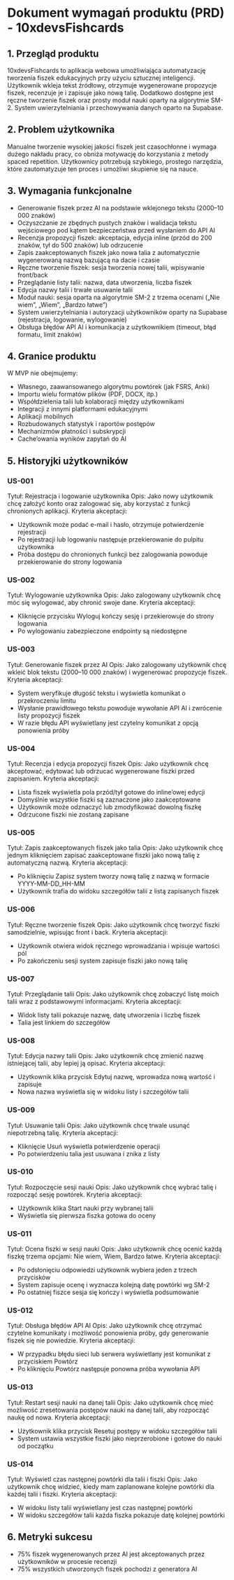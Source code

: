# Dokument wymagań produktu (PRD) - 10xdevsFishcards
## 1. Przegląd produktu
10xdevsFishcards to aplikacja webowa umożliwiająca automatyzację tworzenia fiszek edukacyjnych przy użyciu sztucznej inteligencji. Użytkownik wkleja tekst źródłowy, otrzymuje wygenerowane propozycje fiszek, recenzuje je i zapisuje jako nową talię. Dodatkowo dostępne jest ręczne tworzenie fiszek oraz prosty moduł nauki oparty na algorytmie SM-2. System uwierzytelniania i przechowywania danych oparto na Supabase.

## 2. Problem użytkownika
Manualne tworzenie wysokiej jakości fiszek jest czasochłonne i wymaga dużego nakładu pracy, co obniża motywację do korzystania z metody spaced repetition. Użytkownicy potrzebują szybkiego, prostego narzędzia, które zautomatyzuje ten proces i umożliwi skupienie się na nauce.

## 3. Wymagania funkcjonalne
- Generowanie fiszek przez AI na podstawie wklejonego tekstu (2000–10 000 znaków)
- Oczyszczanie ze zbędnych pustych znaków i walidacja tekstu wejściowego pod kątem bezpieczeństwa przed wysłaniem do API AI
- Recenzja propozycji fiszek: akceptacja, edycja inline (przód do 200 znaków, tył do 500 znaków) lub odrzucenie
- Zapis zaakceptowanych fiszek jako nowa talia z automatycznie wygenerowaną nazwą bazującą na dacie i czasie
- Ręczne tworzenie fiszek: sesja tworzenia nowej talii, wpisywanie front/back
- Przeglądanie listy talii: nazwa, data utworzenia, liczba fiszek
- Edycja nazwy talii i trwałe usuwanie talii
- Moduł nauki: sesja oparta na algorytmie SM-2 z trzema ocenami („Nie wiem”, „Wiem”, „Bardzo łatwe”)
- System uwierzytelniania i autoryzacji użytkowników oparty na Supabase (rejestracja, logowanie, wylogowanie)
- Obsługa błędów API AI i komunikacja z użytkownikiem (timeout, błąd formatu, limit znaków)

## 4. Granice produktu
W MVP nie obejmujemy:
- Własnego, zaawansowanego algorytmu powtórek (jak FSRS, Anki)
- Importu wielu formatów plików (PDF, DOCX, itp.)
- Współdzielenia talii lub kolaboracji między użytkownikami
- Integracji z innymi platformami edukacyjnymi
- Aplikacji mobilnych
- Rozbudowanych statystyk i raportów postępów
- Mechanizmów płatności i subskrypcji
- Cache’owania wyników zapytań do AI

## 5. Historyjki użytkowników
### US-001
Tytuł: Rejestracja i logowanie użytkownika
Opis: Jako nowy użytkownik chcę założyć konto oraz zalogować się, aby korzystać z funkcji chronionych aplikacji.
Kryteria akceptacji:
- Użytkownik może podać e-mail i hasło, otrzymuje potwierdzenie rejestracji
- Po rejestracji lub logowaniu następuje przekierowanie do pulpitu użytkownika
- Próba dostępu do chronionych funkcji bez zalogowania powoduje przekierowanie do strony logowania

### US-002
Tytuł: Wylogowanie użytkownika
Opis: Jako zalogowany użytkownik chcę móc się wylogować, aby chronić swoje dane.
Kryteria akceptacji:
- Kliknięcie przycisku Wyloguj kończy sesję i przekierowuje do strony logowania
- Po wylogowaniu zabezpieczone endpointy są niedostępne

### US-003
Tytuł: Generowanie fiszek przez AI
Opis: Jako zalogowany użytkownik chcę wkleić blok tekstu (2000–10 000 znaków) i wygenerować propozycje fiszek.
Kryteria akceptacji:
- System weryfikuje długość tekstu i wyświetla komunikat o przekroczeniu limitu
- Wysłanie prawidłowego tekstu powoduje wywołanie API AI i zwrócenie listy propozycji fiszek
- W razie błędu API wyświetlany jest czytelny komunikat z opcją ponowienia próby

### US-004
Tytuł: Recenzja i edycja propozycji fiszek
Opis: Jako użytkownik chcę akceptować, edytować lub odrzucać wygenerowane fiszki przed zapisaniem.
Kryteria akceptacji:
- Lista fiszek wyświetla pola przód/tył gotowe do inline’owej edycji
- Domyślnie wszystkie fiszki są zaznaczone jako zaakceptowane
- Użytkownik może odznaczyć lub zmodyfikować dowolną fiszkę
- Odrzucone fiszki nie zostaną zapisane

### US-005
Tytuł: Zapis zaakceptowanych fiszek jako talia
Opis: Jako użytkownik chcę jednym kliknięciem zapisać zaakceptowane fiszki jako nową talię z automatyczną nazwą.
Kryteria akceptacji:
- Po kliknięciu Zapisz system tworzy nową talię z nazwą w formacie YYYY-MM-DD_HH-MM
- Użytkownik trafia do widoku szczegółów talii z listą zapisanych fiszek

### US-006
Tytuł: Ręczne tworzenie fiszek
Opis: Jako użytkownik chcę tworzyć fiszki samodzielnie, wpisując front i back.
Kryteria akceptacji:
- Użytkownik otwiera widok ręcznego wprowadzania i wpisuje wartości pól
- Po zakończeniu sesji system zapisuje fiszki jako nową talię

### US-007
Tytuł: Przeglądanie talii
Opis: Jako użytkownik chcę zobaczyć listę moich talii wraz z podstawowymi informacjami.
Kryteria akceptacji:
- Widok listy talii pokazuje nazwę, datę utworzenia i liczbę fiszek
- Talia jest linkiem do szczegółów

### US-008
Tytuł: Edycja nazwy talii
Opis: Jako użytkownik chcę zmienić nazwę istniejącej talii, aby lepiej ją opisać.
Kryteria akceptacji:
- Użytkownik klika przycisk Edytuj nazwę, wprowadza nową wartość i zapisuje
- Nowa nazwa wyświetla się w widoku listy i szczegółów talii

### US-009
Tytuł: Usuwanie talii
Opis: Jako użytkownik chcę trwale usunąć niepotrzebną talię.
Kryteria akceptacji:
- Kliknięcie Usuń wyświetla potwierdzenie operacji
- Po potwierdzeniu talia jest usuwana i znika z listy

### US-010
Tytuł: Rozpoczęcie sesji nauki
Opis: Jako użytkownik chcę wybrać talię i rozpocząć sesję powtórek.
Kryteria akceptacji:
- Użytkownik klika Start nauki przy wybranej talii
- Wyświetla się pierwsza fiszka gotowa do oceny

### US-011
Tytuł: Ocena fiszki w sesji nauki
Opis: Jako użytkownik chcę ocenić każdą fiszkę trzema opcjami: Nie wiem, Wiem, Bardzo łatwe.
Kryteria akceptacji:
- Po odsłonięciu odpowiedzi użytkownik wybiera jeden z trzech przycisków
- System zapisuje ocenę i wyznacza kolejną datę powtórki wg SM-2
- Po ostatniej fiszce sesja się kończy i wyświetla podsumowanie

### US-012
Tytuł: Obsługa błędów API AI
Opis: Jako użytkownik chcę otrzymać czytelne komunikaty i możliwość ponowienia próby, gdy generowanie fiszek się nie powiedzie.
Kryteria akceptacji:
- W przypadku błędu sieci lub serwera wyświetlany jest komunikat z przyciskiem Powtórz
- Po kliknięciu Powtórz następuje ponowna próba wywołania API

### US-013
Tytuł: Restart sesji nauki na danej talii
Opis: Jako użytkownik chcę mieć możliwość zresetowania postępów nauki na danej talii, aby rozpocząć naukę od nowa.
Kryteria akceptacji:
- Użytkownik klika przycisk Resetuj postępy w widoku szczegółów talii
- System ustawia wszystkie fiszki jako nieprzerobione i gotowe do nauki od początku

### US-014
Tytuł: Wyświetl czas następnej powtórki dla talii i fiszki
Opis: Jako użytkownik chcę widzieć, kiedy mam zaplanowane kolejne powtórki dla każdej talii i fiszki.
Kryteria akceptacji:
- W widoku listy talii wyświetlany jest czas następnej powtórki
- W widoku szczegółów talii każda fiszka pokazuje datę kolejnej powtórki

## 6. Metryki sukcesu
- 75% fiszek wygenerowanych przez AI jest akceptowanych przez użytkowników w procesie recenzji
- 75% wszystkich utworzonych fiszek pochodzi z generatora AI

